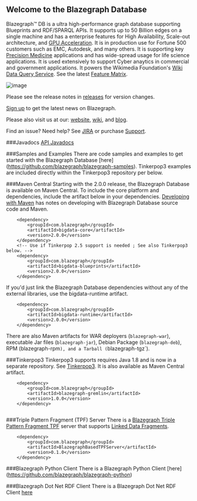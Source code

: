 ## Welcome to the Blazegraph Database
Blazegraph™ DB is a ultra high-performance graph database supporting Blueprints and RDF/SPARQL APIs. It supports up to 50 Billion edges on a single machine and has a enterprise features for High Availability, Scale-out architecture, and [GPU Acceleration](https://www.blazegraph.com/product/gpu-accelerated/). It is in production use for Fortune 500 customers such as EMC, Autodesk, and many others.  It is supporting key [Precision Medicine](http://www.syapse.com) applications and has wide-spread usage for life science applications.  It is used extensively to support Cyber anaytics in commercial and government applications.  It powers the Wikimedia Foundation's [Wiki Data Query Service](https://query.wikidata.org/).  See the latest [Feature Matrix](http://www.blazegraph.com/product/).

![image](http://blog.blazegraph.com/wp-content/uploads/2015/07/blazegraph_by_systap_favicon.png)

Please see the release notes in [releases](bigdata/src/releases) for version changes.

[Sign up](http://eepurl.com/VLpUj) to get the latest news on Blazegraph.

Please also visit us at our: [website](https://www.blazegraph.com), [wiki](https://wiki.blazegraph.com), and [blog](https://blog.blazegraph.com/).

Find an issue?   Need help?  See [JIRA](https://jira.blazegraph.com) or purchase [Support](https://www.blazegraph.com/buy).

###Javadocs
[API Javadocs](https://blazegraph.github.io/database/apidocs/index.html)

###Samples and Examples
There are code samples and examples to get started with the Blazegraph Database [here] (https://github.com/blazegraph/blazegraph-samples).  Tinkerpop3 examples are included directly within the Tinkerpop3 repository per below.

###Maven Central
Starting with the 2.0.0 release, the Blazegraph Database is available on Maven Central.  To include the core platform and dependencies, include the artifact below in your dependencies.   [Developing with Maven](https://wiki.blazegraph.com/wiki/index.php/MavenNotes) has notes on developing with Blazegraph Database source code and Maven.

```
    <dependency>
        <groupId>com.blazegraph</groupId>
        <artifactId>bigdata-core</artifactId>
        <version>2.0.0</version>
    </dependency>
    <!-- Use if Tinkerpop 2.5 support is needed ; See also Tinkerpop3 below. -->
    <dependency>
        <groupId>com.blazegraph</groupId>
        <artifactId>bigdata-blueprints</artifactId>
        <version>2.0.0</version>
    </dependency>
```

If you'd just link the Blazegraph Database dependencies without any of the external libraries, use the bigdata-runtime artifact.

```
    <dependency>
        <groupId>com.blazegraph</groupId>
        <artifactId>bigdata-runtime</artifactId>
        <version>2.0.0</version>
    </dependency>
```

There are also Maven artifacts for WAR deployers (`blazegraph-war`), executable Jar files (`blazegraph-jar`), Debian Package (`blazegraph-deb`), RPM (blazegraph-rpm`), and a Tarball (`blazegraph-tgz`).

###Tinkerpop3
Tinkerpop3 supports requires Java 1.8 and is now in a separate repository.  See [Tinkerpop3](https://github.com/blazegraph/tinkerpop3).  It is also available as Maven Central artifact.

```
    <dependency>
        <groupId>com.blazegraph</groupId>
        <artifactId>blazegraph-gremlin</artifactId>
        <version>1.0.0</version>
    </dependency>
    
```

###Triple Pattern Fragment (TPF) Server
There is a [Blazegraph Triple Pattern Fragment TPF](https://github.com/blazegraph/BlazegraphBasedTPFServer) server that supports [Linked Data Fragments](http://linkeddatafragments.org/).

```
    <dependency>
        <groupId>com.blazegraph</groupId>
        <artifactId>BlazegraphBasedTPFServer</artifactId>
        <version>0.1.0</version>
    </dependency>
```    

###Blazegraph Python Client
There is a Blazegraph Python Client [here] (https://github.com/blazegraph/blazegraph-python)

###Blazegraph Dot Net RDF Client
There is a Blazegraph Dot Net RDF Client [here](https://github.com/blazegraph/blazegraph-dotnetrdf)
